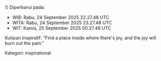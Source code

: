 ⏰ Diperbarui pada:
- WIB: Rabu, 24 September 2025 22.27.48 UTC
- WITA: Rabu, 24 September 2025 23.27.48 UTC
- WIT: Kamis, 25 September 2025 00.27.48 UTC

Kutipan Inspiratif:
"Find a place inside where there's joy, and the joy will burn out the pain."


Kategori: inspirational

